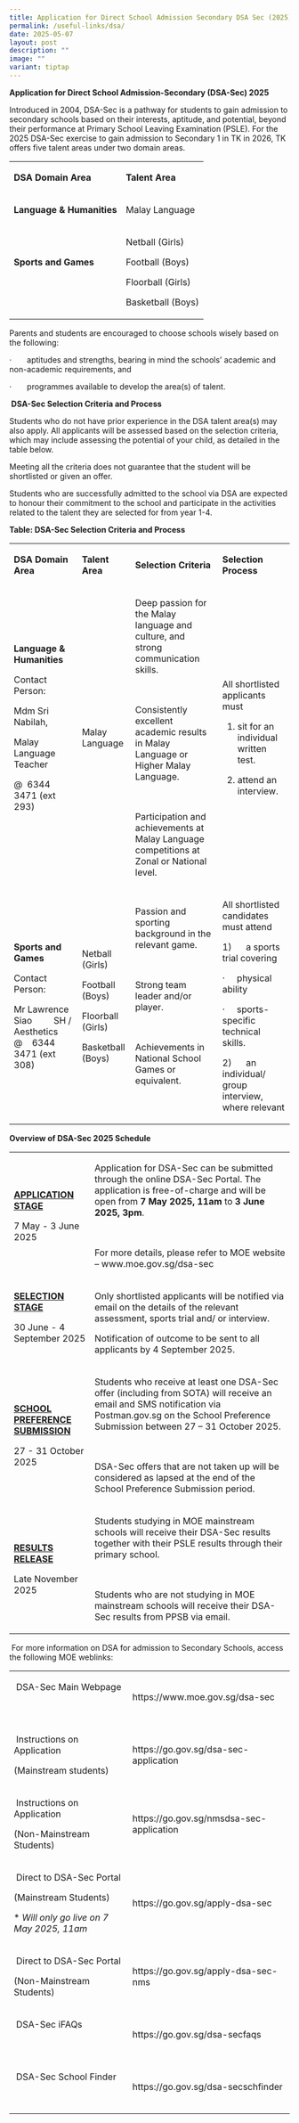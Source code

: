 ```yaml
---
title: Application for Direct School Admission Secondary DSA Sec (2025)
permalink: /useful-links/dsa/
date: 2025-05-07
layout: post
description: ""
image: ""
variant: tiptap
---
```

<p><strong>Application for Direct School Admission-Secondary (DSA-Sec) 2025</strong>
</p>
<p>Introduced in 2004, DSA-Sec is a pathway for students to gain admission
to secondary schools based on their interests, aptitude, and potential,
beyond their performance at Primary School Leaving Examination (PSLE).
For the 2025 DSA-Sec exercise to gain admission to Secondary 1 in TK in
2026, TK offers five talent areas under two domain areas.</p>
<table style="minWidth: 50px">
<colgroup>
<col>
<col>
</colgroup>
<tbody>
<tr>
<td rowspan="1" colspan="1">
<p><strong>DSA Domain Area</strong>
</p>
</td>
<td rowspan="1" colspan="1">
<p><strong>Talent Area</strong>
</p>
</td>
</tr>
<tr>
<td rowspan="1" colspan="1">
<p><strong>Language &amp; Humanities</strong>
</p>
</td>
<td rowspan="1" colspan="1">
<p>Malay Language</p>
</td>
</tr>
<tr>
<td rowspan="1" colspan="1">
<p><strong>Sports and Games</strong>
</p>
<p>&nbsp;</p>
</td>
<td rowspan="1" colspan="1">
<p>Netball (Girls)</p>
<p>Football (Boys)</p>
<p>Floorball (Girls)</p>
<p>Basketball (Boys)</p>
</td>
</tr>
</tbody>
</table>
<p>Parents and students are encouraged to choose schools wisely based on
the following:</p>
<p>·&nbsp;&nbsp;&nbsp;&nbsp;&nbsp;&nbsp; aptitudes and strengths, bearing
in mind the schools’ academic and non-academic requirements, and</p>
<p>·&nbsp;&nbsp;&nbsp;&nbsp;&nbsp;&nbsp; programmes available to develop
the area(s) of talent.</p>
<p><strong>&nbsp;DSA-Sec Selection Criteria and Process</strong>
</p>
<p>Students who do not have prior experience in the DSA talent area(s) may
also apply. All applicants will be assessed based on the selection criteria,
which may include assessing the potential of your child, as detailed in
the table below.</p>
<p>Meeting all the criteria does not guarantee that the student will be shortlisted
or given an offer.</p>
<p>Students who are successfully admitted to the school via DSA are expected
to honour their commitment to the school and participate in the activities
related to the talent they are selected for from year 1-4.</p>
<p><strong>Table: DSA-Sec Selection Criteria and Process</strong>
</p>
<table style="minWidth: 100px">
<colgroup>
<col>
<col>
<col>
<col>
</colgroup>
<tbody>
<tr>
<td rowspan="1" colspan="1">
<p><strong>DSA Domain Area</strong>
</p>
</td>
<td rowspan="1" colspan="1">
<p><strong>Talent Area</strong>
</p>
</td>
<td rowspan="1" colspan="1">
<p><strong>Selection Criteria</strong>
</p>
</td>
<td rowspan="1" colspan="1">
<p><strong>Selection Process</strong>
</p>
</td>
</tr>
<tr>
<td rowspan="1" colspan="1">
<p><strong>Language &amp; Humanities</strong>
</p>
<p>Contact Person:</p>
<p>Mdm Sri Nabilah,</p>
<p>Malay Language Teacher</p>
<p>@&nbsp; 6344 3471 (ext 293)</p>
<p><strong>&nbsp;</strong>
</p>
</td>
<td rowspan="1" colspan="1">
<p>Malay Language</p>
</td>
<td rowspan="1" colspan="1">
<p>Deep passion for the Malay language and culture, and strong communication
skills.</p>
<p>&nbsp;</p>
<p>Consistently excellent academic results in Malay Language or Higher Malay
Language.</p>
<p>&nbsp;</p>
<p>Participation and achievements at Malay Language competitions at Zonal
or National level.</p>
</td>
<td rowspan="1" colspan="1">
<p>All shortlisted applicants must</p>
<ol data-tight="true" class="tight">
<li>
<p>sit for an individual written test.</p>
</li>
<li>
<p>attend an interview.</p>
</li>
</ol>
</td>
</tr>
<tr>
<td rowspan="1" colspan="1">
<p><strong>Sports and Games</strong>
</p>
<p>Contact Person:</p>
<p>Mr Lawrence Siao&nbsp;&nbsp;&nbsp;&nbsp;&nbsp;&nbsp;&nbsp;&nbsp; SH /
Aesthetics @&nbsp;&nbsp;&nbsp; 6344 3471 (ext 308)</p>
</td>
<td rowspan="1" colspan="1">
<p>Netball (Girls)</p>
<p>Football (Boys)</p>
<p>Floorball (Girls)</p>
<p>Basketball (Boys)</p>
</td>
<td rowspan="1" colspan="1">
<p>Passion and sporting background in the relevant game.</p>
<p>&nbsp;</p>
<p>Strong team leader and/or player.</p>
<p>&nbsp;</p>
<p>Achievements in National School Games or equivalent.</p>
<p>&nbsp;</p>
</td>
<td rowspan="1" colspan="1">
<p>All shortlisted candidates must attend</p>
<p>1)&nbsp;&nbsp;&nbsp;&nbsp;&nbsp; a sports trial covering</p>
<p>·&nbsp;&nbsp;&nbsp;&nbsp; physical ability</p>
<p>·&nbsp;&nbsp;&nbsp;&nbsp; sports-specific technical skills.</p>
<p>2)&nbsp;&nbsp;&nbsp;&nbsp;&nbsp; an individual/ group interview, where
relevant</p>
</td>
</tr>
</tbody>
</table>
<p><strong>Overview of DSA-Sec 2025 Schedule</strong>
</p>
<table style="minWidth: 50px">
<colgroup>
<col>
<col>
</colgroup>
<tbody>
<tr>
<td rowspan="1" colspan="1">
<p><strong><u>APPLICATION STAGE</u></strong>
</p>
<p>7 May - 3 June 2025</p>
</td>
<td rowspan="1" colspan="1">
<p>Application for DSA-Sec can be submitted through the online DSA-Sec Portal.
The application is free-of-charge and will be open from <strong>7 May 2025, 11am </strong>to <strong>3 June 2025, 3pm</strong>.</p>
<p>&nbsp;</p>
<p>For more details, please refer to MOE website – <a rel="noopener noreferrer nofollow" target="_blank">www.moe.gov.sg/dsa-sec</a> &nbsp;</p>
</td>
</tr>
<tr>
<td rowspan="1" colspan="1">
<p><strong><u>SELECTION STAGE</u></strong>
</p>
<p>30 June - 4 September 2025
<br>
<br>
</p>
</td>
<td rowspan="1" colspan="1">
<p>Only shortlisted applicants will be notified via email on the details
of the relevant assessment, sports trial and/ or interview.</p>
<p>Notification of outcome to be sent to all applicants by 4 September 2025.</p>
</td>
</tr>
<tr>
<td rowspan="1" colspan="1">
<p><strong><u>SCHOOL PREFERENCE SUBMISSION</u></strong>
</p>
<p>27 - 31 October 2025</p>
</td>
<td rowspan="1" colspan="1">
<p>Students who receive at least one DSA-Sec offer (including from SOTA)
will receive an email and SMS notification via <a rel="noopener noreferrer nofollow" target="_blank">Postman.gov.sg</a> on
the School Preference Submission between 27 – 31 October 2025.</p>
<p>&nbsp;</p>
<p>DSA-Sec offers that are not taken up will be considered as lapsed at the
end of the School Preference Submission period.</p>
</td>
</tr>
<tr>
<td rowspan="1" colspan="1">
<p><strong><u>RESULTS RELEASE</u></strong>
</p>
<p>Late November 2025</p>
</td>
<td rowspan="1" colspan="1">
<p>Students studying in MOE mainstream schools will receive their DSA-Sec
results together with their PSLE results through their primary school.</p>
<p>&nbsp;</p>
<p>Students who are not studying in MOE mainstream schools will receive their
DSA-Sec results from PPSB via email.</p>
</td>
</tr>
</tbody>
</table>
<p>&nbsp;For more information on DSA for admission to Secondary Schools,
access the following MOE weblinks:</p>
<table style="minWidth: 50px">
<colgroup>
<col>
<col>
</colgroup>
<tbody>
<tr>
<td rowspan="1" colspan="1">
<p>&nbsp;DSA-Sec Main Webpage</p>
<p>&nbsp;</p>
</td>
<td rowspan="1" colspan="1">
<p><a rel="noopener noreferrer nofollow" target="_blank">https://www.moe.gov.sg/dsa-sec</a>
</p>
</td>
</tr>
<tr>
<td rowspan="1" colspan="1">
<p>&nbsp;Instructions on Application</p>
<p>(Mainstream students)</p>
</td>
<td rowspan="1" colspan="1">
<p><a rel="noopener noreferrer nofollow" target="_blank">https://go.gov.sg/dsa-sec-application</a>
</p>
</td>
</tr>
<tr>
<td rowspan="1" colspan="1">
<p>&nbsp;Instructions on Application</p>
<p>(Non-Mainstream Students)</p>
</td>
<td rowspan="1" colspan="1">
<p><a rel="noopener noreferrer nofollow" target="_blank">https://go.gov.sg/nmsdsa-sec-application</a>
</p>
</td>
</tr>
<tr>
<td rowspan="1" colspan="1">
<p>&nbsp;Direct to DSA-Sec Portal</p>
<p>(Mainstream Students)</p>
<p>* <em>Will only go live on 7 May 2025, 11am</em>
</p>
</td>
<td rowspan="1" colspan="1">
<p><a rel="noopener noreferrer nofollow" target="_blank">https://go.gov.sg/apply-dsa-sec</a>
</p>
</td>
</tr>
<tr>
<td rowspan="1" colspan="1">
<p>&nbsp;Direct to DSA-Sec Portal</p>
<p>(Non-Mainstream Students)</p>
</td>
<td rowspan="1" colspan="1">
<p><a rel="noopener noreferrer nofollow" target="_blank">https://go.gov.sg/apply-dsa-sec-nms</a>
</p>
</td>
</tr>
<tr>
<td rowspan="1" colspan="1">
<p>&nbsp;DSA-Sec iFAQs</p>
<p>&nbsp;</p>
</td>
<td rowspan="1" colspan="1">
<p><a rel="noopener noreferrer nofollow" target="_blank">https://go.gov.sg/dsa-secfaqs</a>
</p>
</td>
</tr>
<tr>
<td rowspan="1" colspan="1">
<p>&nbsp;DSA-Sec School Finder</p>
<p>&nbsp;</p>
</td>
<td rowspan="1" colspan="1">
<p><a rel="noopener noreferrer nofollow" target="_blank">https://go.gov.sg/dsa-secschfinder</a>
</p>
</td>
</tr>
</tbody>
</table>
<p>&nbsp;</p>